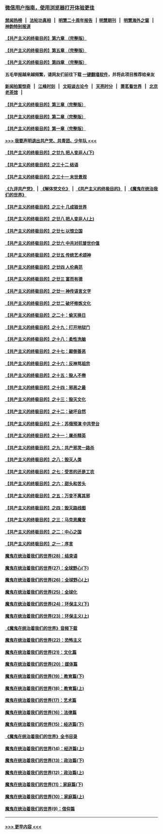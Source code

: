 ### [微信用户指南，使用浏览器打开体验更佳](https://github.com/gfw-breaker/banned-news1/blob/master/indexes/wechat-guide.md?t=0)
#### [禁闻热榜](热点新闻.md?t=0)  &nbsp;&nbsp;|&nbsp;&nbsp; [法轮功真相](https://github.com/gfw-breaker/truth/blob/master/README.md?t=0) &nbsp;&nbsp;|&nbsp;&nbsp; [明慧二十周年报告](https://github.com/gfw-breaker/mh-reports/blob/master/README.md?t=0) &nbsp;&nbsp;|&nbsp;&nbsp;[明慧期刊](https://github.com/gfw-breaker/mh-qikan) &nbsp;&nbsp;|&nbsp;&nbsp; [明慧海外之窗](https://github.com/gfw-breaker/mh-news/blob/master/README.md?t=0) &nbsp;&nbsp;|&nbsp;&nbsp; [神韵特别报道](https://github.com/gfw-breaker/mh-news/blob/master/shenyun.md?t=0)
#### [【共产主义的终极目的】第六章 （完整版）](../pages/nsc422/n11428913.md?t=02062202) 
#### [【共产主义的终极目的】第五章 （完整版）](../pages/nsc422/n11428912.md?t=02062202) 
#### [【共产主义的终极目的】第四章 （完整版）](../pages/nsc422/n11428907.md?t=02062202) 
#### 五毛举报越来越频繁，请网友们前往下载 [一键翻墙软件](https://github.com/gfw-breaker/ssr-accounts)，并将此项目推荐给亲友
#### [新闻拍案惊奇](https://github.com/gfw-breaker/banned-news1/blob/master/pages/link4.md) &nbsp;&nbsp;|&nbsp;&nbsp; [江峰时刻](https://github.com/gfw-breaker/banned-news1/blob/master/pages/link4.md) &nbsp;&nbsp;|&nbsp;&nbsp; [文昭谈古论今](https://github.com/gfw-breaker/banned-news1/blob/master/pages/link4.md) &nbsp;&nbsp;|&nbsp;&nbsp; [天亮时分](https://github.com/gfw-breaker/banned-news1/blob/master/pages/link4.md) &nbsp;&nbsp;|&nbsp;&nbsp; [萧茗看世界](https://github.com/gfw-breaker/banned-news1/blob/master/pages/link4.md) &nbsp;&nbsp;|&nbsp;&nbsp; [北京老茶馆](https://github.com/gfw-breaker/banned-news1/blob/master/pages/link4.md) &nbsp;&nbsp;|&nbsp;&nbsp; 
#### [【共产主义的终极目的】第三章（完整版）](../pages/nsc422/n11428848.md?t=02062202) 
#### [【共产主义的终极目的】第二章（完整版）](../pages/nsc422/n11428831.md?t=02062202) 
#### [【共产主义的终极目的】第一章（完整版）](../pages/nsc422/n11417651.md?t=02062202) 
#### [>>> 我要声明退出共产党、共青团、少年队 <<<](https://github.com/begood0513/goodnews/blob/master/quit/letter.md) 
#### [【共产主义的终极目的】之廿九 把人变非人(下)](../pages/nsc422/n11344140.md?t=02062202) 
#### [【共产主义的终极目的】之三十二 结语](../pages/nsc422/n11360535.md?t=02062202) 
#### [【共产主义的终极目的】之三十一 末世景观](../pages/nsc422/n11351129.md?t=02062202) 
#### [《九评共产党》](https://github.com/begood0513/9ping.md/blob/master/README.md) &nbsp;|&nbsp; [《解体党文化》](../../../../jtdwh.md/blob/master/README.md)  &nbsp;|&nbsp; [《共产主义的终极目的》](../../../../gczydzjmd.md/blob/master/README.md) &nbsp;|&nbsp; [《魔鬼在统治我们的世界》](../../../../mgztzwmdsj.md/blob/master/README.md) 
#### [【共产主义的终极目的】之三十 几成狼世界](../pages/nsc422/n11348280.md?t=02062202) 
#### [【共产主义的终极目的】之廿八 把人变非人(上)](../pages/nsc422/n11340492.md?t=02062202) 
#### [【共产主义的终极目的】之廿七 以恨立国](../pages/nsc422/n11336944.md?t=02062202) 
#### [【共产主义的终极目的】之廿六 中共对抗普世价值](../pages/nsc422/n11324785.md?t=02062202) 
#### [【共产主义的终极目的】之廿五 传统艺术颂神](../pages/nsc422/n11296396.md?t=02062202) 
#### [【共产主义的终极目的】之廿四 人伦典范](../pages/nsc422/n11296397.md?t=02062202) 
#### [【共产主义的终极目的】之廿三 富而有德](../pages/nsc422/n11283598.md?t=02062202) 
#### [【共产主义的终极目的】之廿一 神传语言文字](../pages/nsc422/n11263265.md?t=02062202) 
#### [【共产主义的终极目的】之廿二 破坏修炼文化](../pages/nsc422/n11245728.md?t=02062202) 
#### [【共产主义的终极目的】之二十：偷天换日](../pages/nsc422/n11238846.md?t=02062202) 
#### [【共产主义的终极目的】之十九：打开地狱门](../pages/nsc422/n11206376.md?t=02062202) 
#### [【共产主义的终极目的】之十八：柔性洗脑](../pages/nsc422/n11199994.md?t=02062202) 
#### [【共产主义的终极目的】之十七：颠倒善恶](../pages/nsc422/n11179782.md?t=02062202) 
#### [【共产主义的终极目的】之十六：反神骂祖宗](../pages/nsc422/n11166798.md?t=02062202) 
#### [【共产主义的终极目的】之十五：毁人不倦](../pages/nsc422/n11166792.md?t=02062202) 
#### [【共产主义的终极目的】之十四：邪恶之最](../pages/nsc422/n11150249.md?t=02062202) 
#### [【共产主义的终极目的】之十三：毁灭文化](../pages/nsc422/n11135227.md?t=02062202) 
#### [【共产主义的终极目的】之十二：破坏自然](../pages/nsc422/n11135214.md?t=02062202) 
#### [【共产主义的终极目的】之十：苏俄预演 中共登台](../pages/nsc422/n11118424.md?t=02062202) 
#### [【共产主义的终极目的】之十一：屠杀精英](../pages/nsc422/n11118442.md?t=02062202) 
#### [【共产主义的终极目的】之九：共产邪灵一路杀](../pages/nsc422/n11114139.md?t=02062202) 
#### [【共产主义的终极目的】之八：毁灭人类](../pages/nsc422/n11108503.md?t=02062202) 
#### [【共产主义的终极目的】之七：受苦的还是工农](../pages/nsc422/n11101809.md?t=02062202) 
#### [【共产主义的终极目的】之六：甜头和苦头](../pages/nsc422/n11096971.md?t=02062202) 
#### [【共产主义的终极目的】之五：万变不离其邪](../pages/nsc422/n11091285.md?t=02062202) 
#### [【共产主义的终极目的】之四：毁灭路线图](../pages/nsc422/n11086284.md?t=02062202) 
#### [【共产主义的终极目的】之三：马克思魔变](../pages/nsc422/n11061941.md?t=02062202) 
#### [【共产主义的终极目的】之二：中心之国](../pages/nsc422/n11047728.md?t=02062202) 
#### [【共产主义的终极目的】之一：序言](../pages/nsc422/n11086077.md?t=02062202) 
#### [魔鬼在统治着我们的世界(28)：结束语](../pages/nsc422/n10936246.md?t=02062202) 
#### [魔鬼在统治着我们的世界(27)：全球野心(下)](../pages/nsc422/n10928319.md?t=02062202) 
#### [魔鬼在统治着我们的世界(26)：全球野心(上)](../pages/nsc422/n10900318.md?t=02062202) 
#### [魔鬼在统治着我们的世界(25)：全球化](../pages/nsc422/n10788205.md?t=02062202) 
#### [魔鬼在统治着我们的世界(24)：环保主义(下)](../pages/nsc422/n10695307.md?t=02062202) 
#### [魔鬼在统治着我们的世界(23)：环保主义(上)](../pages/nsc422/n10688613.md?t=02062202) 
#### [《魔鬼在统治着我们的世界》音频下载](../pages/nsc422/n10635553.md?t=02062202) 
#### [魔鬼在统治着我们的世界(22)：恐怖主义](../pages/nsc422/n10614727.md?t=02062202) 
#### [魔鬼在统治着我们的世界(21)：文化篇](../pages/nsc422/n10597706.md?t=02062202) 
#### [魔鬼在统治着我们的世界(20)：媒体篇](../pages/nsc422/n10586579.md?t=02062202) 
#### [魔鬼在统治着我们的世界(19)：教育篇(下)](../pages/nsc422/n10564808.md?t=02062202) 
#### [魔鬼在统治着我们的世界(18)：教育篇(上)](../pages/nsc422/n10526970.md?t=02062202) 
#### [魔鬼在统治着我们的世界(17)：艺术篇](../pages/nsc422/n10499093.md?t=02062202) 
#### [魔鬼在统治着我们的世界(16)：法律篇](../pages/nsc422/n10485969.md?t=02062202) 
#### [魔鬼在统治着我们的世界(15)：经济篇(下)](../pages/nsc422/n10469975.md?t=02062202) 
#### [《魔鬼在统治着我们的世界》全书目录](../pages/nsc422/n10464261.md?t=02062202) 
#### [魔鬼在统治着我们的世界(14)：经济篇(上)](../pages/nsc422/n10457370.md?t=02062202) 
#### [魔鬼在统治着我们的世界(13)：政治篇(下)](../pages/nsc422/n10448270.md?t=02062202) 
#### [魔鬼在统治着我们的世界(12)：政治篇(上)](../pages/nsc422/n10444576.md?t=02062202) 
#### [魔鬼在统治着我们的世界(11)：家庭篇(下)](../pages/nsc422/n10440961.md?t=02062202) 
#### [魔鬼在统治着我们的世界(10)：家庭篇(上)](../pages/nsc422/n10435448.md?t=02062202) 
#### [魔鬼在统治着我们的世界(9)：信仰篇](../pages/nsc422/n10432159.md?t=02062202) 

----
#### [ >>> 更早内容 <<< ](../indexes/nsc422-earlier.md)
